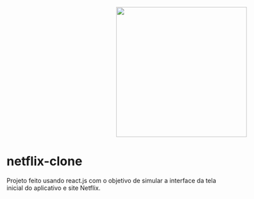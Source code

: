 <image src="public\netflix-logo.png" style="
width: 300px;
margin-left: 50%;
margin-right: 50%;">

# netflix-clone

Projeto feito usando react.js com o objetivo de simular a interface da tela inicial do aplicativo e site Netflix.
